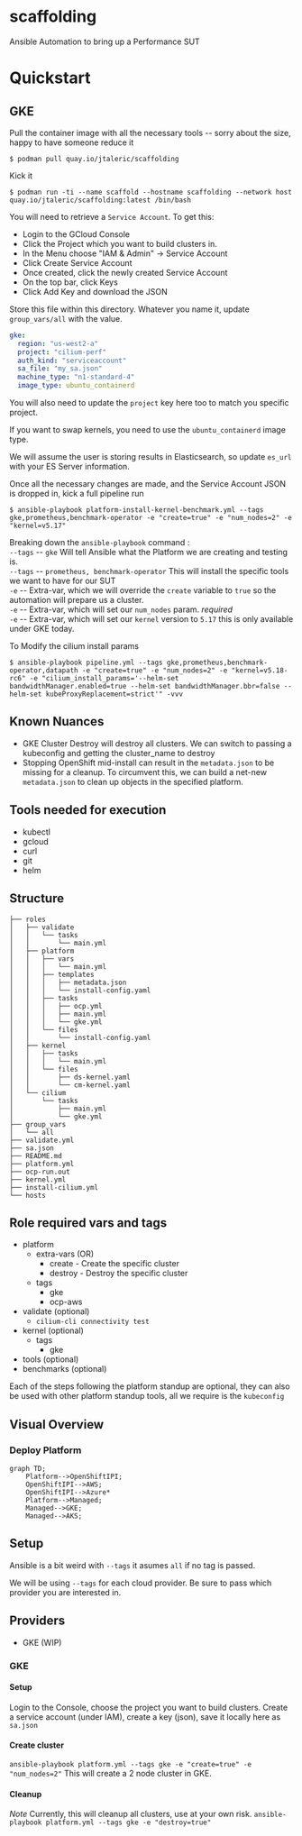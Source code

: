 # scaffolding
Ansible Automation to bring up a Performance SUT

# Quickstart

## GKE

Pull the container image with all the necessary tools -- sorry about the size, happy to have someone reduce it

`$ podman pull quay.io/jtaleric/scaffolding`

Kick it

`$ podman run -ti --name scaffold --hostname scaffolding --network host quay.io/jtaleric/scaffolding:latest /bin/bash`

You will need to retrieve a `Service Account`. To get this:
- Login to the GCloud Console
- Click the Project which you want to build clusters in.
- In the Menu choose "IAM & Admin" -> Service Account
- Click Create Service Account
- Once created, click the newly created Service Account
- On the top bar, click Keys
- Click Add Key and download the JSON

Store this file within this directory. Whatever you name it, update `group_vars/all` with the value.

```yaml
gke:
  region: "us-west2-a"
  project: "cilium-perf"
  auth_kind: "serviceaccount"
  sa_file: "my_sa.json"
  machine_type: "n1-standard-4"
  image_type: ubuntu_containerd
```
You will also need to update the `project` key here too to match you specific project.

If you want to swap kernels, you need to use the `ubuntu_containerd` image type.

We will assume the user is storing results in Elasticsearch, so update `es_url` with your ES Server information.

Once all the necessary changes are made, and the Service Account JSON is dropped in, kick a full pipeline run

`$ ansible-playbook platform-install-kernel-benchmark.yml --tags gke,prometheus,benchmark-operator -e "create=true" -e "num_nodes=2" -e "kernel=v5.17"`

Breaking down the `ansible-playbook` command :\
`--tags` -- `gke` Will tell Ansible what the Platform we are creating and testing is.\
`--tags` -- `prometheus, benchmark-operator` This will install the specific tools we want to have for our SUT \
`-e` -- Extra-var, which we will override the `create` variable to `true` so the automation will prepare us a cluster.\
`-e` -- Extra-var, which will set our `num_nodes` param. *required*\
`-e` -- Extra-var, which will set our `kernel` version to `5.17` this is only available under GKE today.

To Modify the cilium install params

`$ ansible-playbook pipeline.yml --tags gke,prometheus,benchmark-operator,datapath -e "create=true" -e "num_nodes=2" -e "kernel=v5.18-rc6" -e "cilium_install_params='--helm-set bandwidthManager.enabled=true --helm-set bandwidthManager.bbr=false --helm-set kubeProxyReplacement=strict'" -vvv`

## Known Nuances
- GKE Cluster Destroy will destroy all clusters. We can switch to passing a kubeconfig and getting the cluster_name to destroy
- Stopping OpenShift mid-install can result in the `metadata.json` to be missing for a cleanup. To circumvent this, we can build a net-new `metadata.json` to clean up objects in the specified platform.

## Tools needed for execution
- kubectl
- gcloud
- curl
- git
- helm

## Structure
```
├── roles
│   ├── validate
│   │   └── tasks
│   │       └── main.yml
│   ├── platform
│   │   ├── vars
│   │   │   └── main.yml
│   │   ├── templates
│   │   │   ├── metadata.json
│   │   │   └── install-config.yaml
│   │   ├── tasks
│   │   │   ├── ocp.yml
│   │   │   ├── main.yml
│   │   │   └── gke.yml
│   │   └── files
│   │       └── install-config.yaml
│   ├── kernel
│   │   ├── tasks
│   │   │   └── main.yml
│   │   └── files
│   │       ├── ds-kernel.yaml
│   │       └── cm-kernel.yaml
│   └── cilium
│       └── tasks
│           ├── main.yml
│           └── gke.yml
├── group_vars
│   └── all
├── validate.yml
├── sa.json
├── README.md
├── platform.yml
├── ocp-run.out
├── kernel.yml
├── install-cilium.yml
└── hosts

```

## Role required vars and tags

- platform
  - extra-vars (OR)
    - create - Create the specific cluster
    - destroy - Destroy the specific cluster
  - tags
    - gke
    - ocp-aws
- validate (optional)
  - `cilium-cli connectivity test`
- kernel (optional)
  - tags
    - gke
- tools (optional)
- benchmarks (optional)

Each of the steps following the platform standup are optional, they can also be used with other platform standup tools, all we require is the `kubeconfig`

## Visual Overview

### Deploy Platform
```mermaid
graph TD;
    Platform-->OpenShiftIPI;
    OpenShiftIPI-->AWS;
    OpenShiftIPI-->Azure*
    Platform-->Managed;
    Managed-->GKE;
    Managed-->AKS;
```

## Setup
Ansible is a bit weird with `--tags` it asumes `all` if no tag is passed.

We will be using `--tags` for each cloud provider. Be sure to pass which provider you are interested in.

## Providers
- GKE (WIP)

### GKE
#### Setup
Login to the Console, choose the project you want to build clusters. Create a service account (under IAM), create a key (json), save it locally here as `sa.json`

#### Create cluster
`ansible-playbook platform.yml --tags gke -e "create=true" -e "num_nodes=2"`
This will create a 2 node cluster in GKE.

#### Cleanup
*Note* Currently, this will cleanup all clusters, use at your own risk.
`ansible-playbook platform.yml --tags gke -e "destroy=true"`
